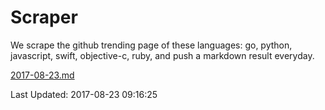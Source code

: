# Scraper

We scrape the github trending page of these languages: go, python, javascript, swift, objective-c, ruby, and push a markdown result everyday.

[2017-08-23.md](https://github.com/henson/Scraper/blob/master/2017-08-23.md)

Last Updated: 2017-08-23 09:16:25